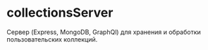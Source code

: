 # collectionsServer
Сервер (Express, MongoDB, GraphQl) для хранения и обработки пользовательских коллекций.
